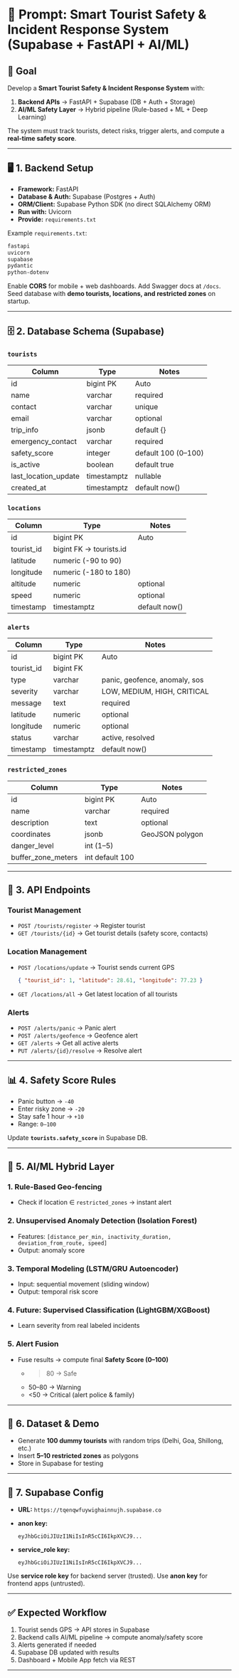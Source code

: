 # 🚨 Prompt: Smart Tourist Safety & Incident Response System (Supabase + FastAPI + AI/ML)

## 🎯 Goal

Develop a **Smart Tourist Safety & Incident Response System** with:

1. **Backend APIs** → FastAPI + Supabase (DB + Auth + Storage)
2. **AI/ML Safety Layer** → Hybrid pipeline (Rule-based + ML + Deep Learning)

The system must track tourists, detect risks, trigger alerts, and compute a **real-time safety score**.

---

## 🖥️ 1. Backend Setup

* **Framework:** FastAPI
* **Database & Auth:** Supabase (Postgres + Auth)
* **ORM/Client:** Supabase Python SDK (no direct SQLAlchemy ORM)
* **Run with:** Uvicorn
* **Provide:** `requirements.txt`

Example `requirements.txt`:

```txt
fastapi
uvicorn
supabase
pydantic
python-dotenv
```

Enable **CORS** for mobile + web dashboards.
Add Swagger docs at `/docs`.
Seed database with **demo tourists, locations, and restricted zones** on startup.

---

## 🗄️ 2. Database Schema (Supabase)

### `tourists`

| Column               | Type        | Notes               |
| -------------------- | ----------- | ------------------- |
| id                   | bigint PK   | Auto                |
| name                 | varchar     | required            |
| contact              | varchar     | unique              |
| email                | varchar     | optional            |
| trip_info            | jsonb       | default {}          |
| emergency_contact    | varchar     | required            |
| safety_score         | integer     | default 100 (0–100) |
| is_active            | boolean     | default true        |
| last_location_update | timestamptz | nullable            |
| created_at           | timestamptz | default now()       |

### `locations`

| Column     | Type                    | Notes         |
| ---------- | ----------------------- | ------------- |
| id         | bigint PK               | Auto          |
| tourist_id | bigint FK → tourists.id |               |
| latitude   | numeric (-90 to 90)     |               |
| longitude  | numeric (-180 to 180)   |               |
| altitude   | numeric                 | optional      |
| speed      | numeric                 | optional      |
| timestamp  | timestamptz             | default now() |

### `alerts`

| Column     | Type        | Notes                         |
| ---------- | ----------- | ----------------------------- |
| id         | bigint PK   | Auto                          |
| tourist_id | bigint FK   |                               |
| type       | varchar     | panic, geofence, anomaly, sos |
| severity   | varchar     | LOW, MEDIUM, HIGH, CRITICAL   |
| message    | text        | required                      |
| latitude   | numeric     | optional                      |
| longitude  | numeric     | optional                      |
| status     | varchar     | active, resolved              |
| timestamp  | timestamptz | default now()                 |

### `restricted_zones`

| Column             | Type            | Notes           |
| ------------------ | --------------- | --------------- |
| id                 | bigint PK       | Auto            |
| name               | varchar         | required        |
| description        | text            | optional        |
| coordinates        | jsonb           | GeoJSON polygon |
| danger_level       | int (1–5)       |                 |
| buffer_zone_meters | int default 100 |                 |

---

## 📡 3. API Endpoints

### Tourist Management

* `POST /tourists/register` → Register tourist
* `GET /tourists/{id}` → Get tourist details (safety score, contacts)

### Location Management

* `POST /locations/update` → Tourist sends current GPS

  ```json
  { "tourist_id": 1, "latitude": 28.61, "longitude": 77.23 }
  ```
* `GET /locations/all` → Get latest location of all tourists

### Alerts

* `POST /alerts/panic` → Panic alert
* `POST /alerts/geofence` → Geofence alert
* `GET /alerts` → Get all active alerts
* `PUT /alerts/{id}/resolve` → Resolve alert

---

## 📊 4. Safety Score Rules

* Panic button → `-40`
* Enter risky zone → `-20`
* Stay safe 1 hour → `+10`
* Range: `0–100`

Update **`tourists.safety_score`** in Supabase DB.

---

## 🤖 5. AI/ML Hybrid Layer

### 1. **Rule-Based Geo-fencing**

* Check if location ∈ `restricted_zones` → instant alert

### 2. **Unsupervised Anomaly Detection (Isolation Forest)**

* Features: `[distance_per_min, inactivity_duration, deviation_from_route, speed]`
* Output: anomaly score

### 3. **Temporal Modeling (LSTM/GRU Autoencoder)**

* Input: sequential movement (sliding window)
* Output: temporal risk score

### 4. **Future: Supervised Classification (LightGBM/XGBoost)**

* Learn severity from real labeled incidents

### 5. **Alert Fusion**

* Fuse results → compute final **Safety Score (0–100)**

  * > 80 → Safe
  * 50–80 → Warning
  * <50 → Critical (alert police & family)

---

## 🧪 6. Dataset & Demo

* Generate **100 dummy tourists** with random trips (Delhi, Goa, Shillong, etc.)
* Insert **5–10 restricted zones** as polygons
* Store in Supabase for testing

---

## 🔐 7. Supabase Config

* **URL:** `https://tqenqwfuywighainnujh.supabase.co`
* **anon key:**

  ```
  eyJhbGciOiJIUzI1NiIsInR5cCI6IkpXVCJ9...
  ```
* **service_role key:**

  ```
  eyJhbGciOiJIUzI1NiIsInR5cCI6IkpXVCJ9...
  ```

Use **service role key** for backend server (trusted).
Use **anon key** for frontend apps (untrusted).

---

## ✅ Expected Workflow

1. Tourist sends GPS → API stores in Supabase
2. Backend calls AI/ML pipeline → compute anomaly/safety score
3. Alerts generated if needed
4. Supabase DB updated with results
5. Dashboard + Mobile App fetch via REST

---
